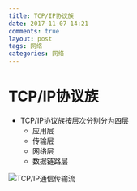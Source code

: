 ```yaml
---
title: TCP/IP协议族
date: 2017-11-07 14:21
comments: true
layout: post
tags: 网络
categories: 网络
---
```

# TCP/IP协议族

* TCP/IP协议族按层次分别分为四层
  * 应用层
  * 传输层
  * 网络层
  * 数据链路层

<!--more-->

![TCP/IP通信传输流](/image/TCP:IP分层)
